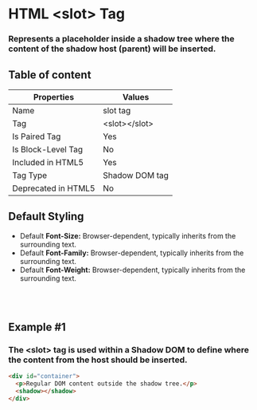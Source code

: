 # HTML &lt;slot&gt; Tag

### Represents a placeholder inside a shadow tree where the content of the shadow host (parent) will be inserted.



## Table of content


| Properties            | Values                                                               |
|---------------------|----------------------------------------------------------------------|
| Name                | slot tag                                                |
| Tag                 | &lt;slot&gt;&lt;/slot&gt;                                            |
| Is Paired Tag       | Yes                                                  |
| Is Block-Level Tag  | No                                |
| Included in HTML5   | Yes     |
| Tag Type            | Shadow DOM tag     |
| Deprecated in HTML5 | No     |


## Default Styling


-	Default **Font-Size:** Browser-dependent, typically inherits from the surrounding text.
-	Default **Font-Family:** Browser-dependent, typically inherits from the surrounding text.
-	Default **Font-Weight:** Browser-dependent, typically inherits from the surrounding text.


<br>
<br>

## Example #1
### The &lt;slot&gt; tag is used within a Shadow DOM to define where the content from the host should be inserted.
```html
<div id="container">
  <p>Regular DOM content outside the shadow tree.</p>
  <shadow></shadow>
</div>
``` 
<br>
<br>

